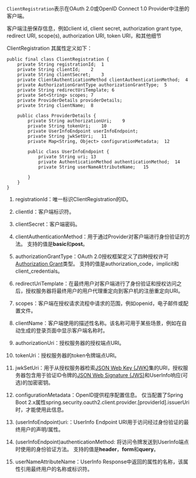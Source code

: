 `ClientRegistration`表示在OAuth 2.0或OpenID Connect 1.0 Provider中注册的客户端。

客户端注册保存信息，例如client id, client secret, authorization grant type, redirect URI, scope\(s\), authorization URI, token URI，和其他细节

ClientRegistration 其属性定义如下：

```
public final class ClientRegistration {
    private String registrationId;  1
    private String clientId;    2
    private String clientSecret;    3
    private ClientAuthenticationMethod clientAuthenticationMethod;  4
    private AuthorizationGrantType authorizationGrantType;  5
    private String redirectUriTemplate; 6
    private Set<String> scopes; 7
    private ProviderDetails providerDetails;
    private String clientName;  8

    public class ProviderDetails {
        private String authorizationUri;    9
        private String tokenUri;    10
        private UserInfoEndpoint userInfoEndpoint;
        private String jwkSetUri;   11
        private Map<String, Object> configurationMetadata;  12

        public class UserInfoEndpoint {
            private String uri; 13
            private AuthenticationMethod authenticationMethod;  14
            private String userNameAttributeName;   15

        }
    }
}
```

1. registrationId：唯一标识ClientRegistration的ID。

2. clientId：客户端标识符。

3. clientSecret：客户端密码。

4. clientAuthenticationMethod：用于通过Provider对客户端进行身份验证的方法。 支持的值是**basic**和**post**。

5. authorizationGrantType：OAuth 2.0授权框架定义了四种授权许可[Authorization Grant](https://tools.ietf.org/html/rfc6749#section-1.3)类型。 支持的值是authorization\_code，implicit和client\_credentials。

6. redirectUriTemplate：在最终用户对客户端进行了身份验证和授权访问之后，授权服务器将最终用户的用户代理重定向到客户机的注册重定向URI。

7. scopes：客户端在授权请求流程中请求的范围，例如openid，电子邮件或配置文件。

8. clientName：客户端使用的描述性名称。该名称可用于某些场景，例如在自动生成的登录页面中显示客户端名称时。

9. authorizationUri：授权服务器的授权端点URI。

10. tokenUri：授权服务器的token令牌端点URI。

11. jwkSetUri：用于从授权服务器检索[JSON Web Key \(JWK\)](https://tools.ietf.org/html/rfc7517)集的URI，授权服务器包含用于验证ID令牌的[JSON Web Signature \(JWS\)](https://tools.ietf.org/html/rfc7515)和UserInfo响应\(可选\)的加密密钥。

12. configurationMetadata：OpenID提供程序配置信息。 仅当配置了Spring Boot 2.x属性spring.security.oauth2.client.provider.\[providerId\].issuerUri时，才能使用此信息。

13. \(userInfoEndpoint\)uri:：UserInfo Endpoint URI用于访问经过身份验证的最终用户的声明/属性。

14. \(userInfoEndpoint\)authenticationMethod: 将访问令牌发送到UserInfo端点时使用的身份验证方法。 支持的值是**header**，**form**和**query**。

15. userNameAttributeName：UserInfo Response中返回的属性的名称，该属性引用最终用户的名称或标识符。



